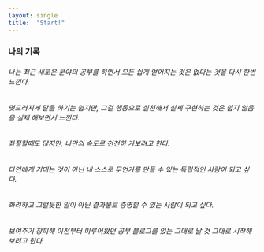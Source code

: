 ```yaml
---
layout: single
title:  "Start!"
---
```


### 나의 기록

###### 나는 최근 새로운 분야의 공부를 하면서 모든 쉽게 얻어지는 것은 없다는 것을 다시 한번 느낀다.
###### 멋드러지게 말을 하기는 쉽지만, 그걸 행동으로 실천해서 실제 구현하는 것은 쉽지 않음을 실제 해보면서 느낀다.
###### 좌절할때도 많지만, 나만의 속도로 천천히 가보려고 한다.
###### 타인에게 기대는 것이 아닌 내 스스로 무언가를 만들 수 있는 독립적인 사람이 되고 싶다.
###### 화려하고 그럴듯한 말이 아닌 결과물로 증명할 수 있는 사람이 되고 싶다.
###### 보여주기 창피해 이전부터 미루어왔던 공부 블로그를 있는 그대로 날 것 그대로 시작해보려고 한다. 
